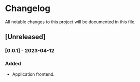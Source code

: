 # Changelog
All notable changes to this project will be documented in this file.

## [Unreleased]

### [0.0.1] - 2023-04-12

### Added

- Application frontend.